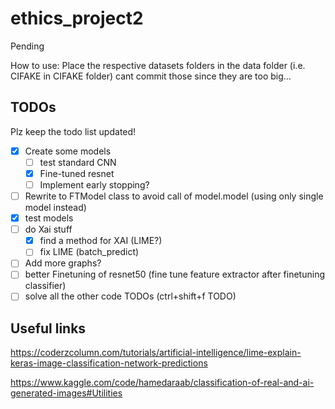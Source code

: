 # ethics_project2
Pending

How to use:
Place the respective datasets folders in the data folder
(i.e. CIFAKE in CIFAKE folder)
cant commit those since they are too big...

## TODOs
Plz keep the todo list updated!
- [x] Create some models
    - [ ] test standard CNN
    - [x] Fine-tuned resnet
    - [ ] Implement early stopping?
- [ ] Rewrite to FTModel class to avoid call of model.model (using only single model instead)
- [x] test models
- [ ] do Xai stuff
    - [x] find a method for XAI (LIME?)
    - [ ] fix LIME (batch_predict)
- [ ] Add more graphs?
- [ ] better Finetuning of resnet50 (fine tune feature extractor after finetuning classifier)
- [ ] solve all the other code TODOs (ctrl+shift+f TODO)

## Useful links
https://coderzcolumn.com/tutorials/artificial-intelligence/lime-explain-keras-image-classification-network-predictions

https://www.kaggle.com/code/hamedaraab/classification-of-real-and-ai-generated-images#Utilities
